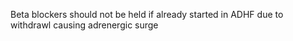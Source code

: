 Beta blockers should not be held if already started in ADHF due to withdrawl causing adrenergic surge


